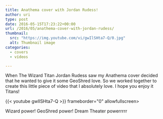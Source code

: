 ```yaml
---
title: Anathema cover with Jordan Rudess!
author: uri
type: post
date: 2016-05-15T17:23:22+00:00
url: /2016/05/anathema-cover-with-jordan-rudess/
thumbnail:
  src: "https://img.youtube.com/vi/gwIlSHta7-Q/0.jpg"
  alt: Thumbnail image
categories:
  - covers
  - vídeos

---
```

When The Wizard Titan Jordan Rudess saw my Anathema cover decided that he wanted to give it some GeoShred love. So we worked together to create this little piece of video that I absolutely love. I hope you enjoy it Titans!

{{< youtube gwIlSHta7-Q >}} frameborder="0" allowfullscreen></iframe>

Wizard power! GeoShred power! Dream Theater powerrrrr